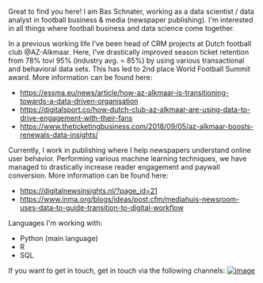 Great to find you here! I am Bas Schnater, working as a data scientist / data analyst in football business & media (newspaper publishing). I'm interested in all things where football business and data science come together.

In a previous working life I've been head of CRM projects at Dutch football club @AZ-Alkmaar. Here, I've drastically improved season ticket retention from 78% tovi 95% (industry avg. = 85%) by using various transactional and behavioral data sets. This has led to 2nd place World Football Summit award. More information can be found here:
- https://essma.eu/news/article/how-az-alkmaar-is-transitioning-towards-a-data-driven-organisation
- https://digitalsport.co/how-dutch-club-az-alkmaar-are-using-data-to-drive-engagement-with-their-fans
- https://www.theticketingbusiness.com/2018/09/05/az-alkmaar-boosts-renewals-data-insights/

Currently, I work in publishing where I help newspapers understand online user behavior. Performing various machine learning techniques, we have managed to drastically increase reader engagement and paywall conversion. More information can be found here: 
- https://digitalnewsinsights.nl/?page_id=21
- https://www.inma.org/blogs/ideas/post.cfm/mediahuis-newsroom-uses-data-to-guide-transition-to-digital-workflow

Languages I'm working with:
- Python (main language)
- R
- SQL

If you want to get in touch, get in touch via the following channels:
[![image](https://user-images.githubusercontent.com/62284374/124474620-09dec680-dda1-11eb-9500-5033b7d0435e.png)](https://twitter.com/BasSchnater)


<!---
BasSchnater/BasSchnater is a ✨ special ✨ repository because its `README.md` (this file) appears on your GitHub profile.
You can click the Preview link to take a look at your changes.
--->
